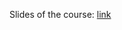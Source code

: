 Slides of the course: [link](https://www.dropbox.com/scl/fo/z9rzamurigw9tp6ka0hru/h?rlkey=65e76flfmwq7sqfpn2xf3edr1&dl=0)
